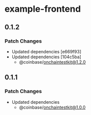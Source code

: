 # example-frontend

## 0.1.2

### Patch Changes

- Updated dependencies [e669f93]
- Updated dependencies [104c5ba]
  - @coinbase/onchaintestkit@1.2.0

## 0.1.1

### Patch Changes

- Updated dependencies
  - @coinbase/onchaintestkit@1.0.0
